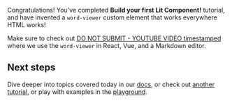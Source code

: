 
Congratulations! You've completed **Build your first Lit Component!** tutorial,
and have invented a `word-viewer` custom element that works everywhere HTML
works!

Make sure to check out [DO NOT SUBMIT - YOUTUBE VIDEO timestamped](#) where we
use the `word-viewer` in React, Vue, and a Markdown editor.

## Next steps

Dive deeper into topics covered today in our [docs](/docs), or check out
[another tutorial](/tutorials), or play with examples in the
[playground](/playground).

